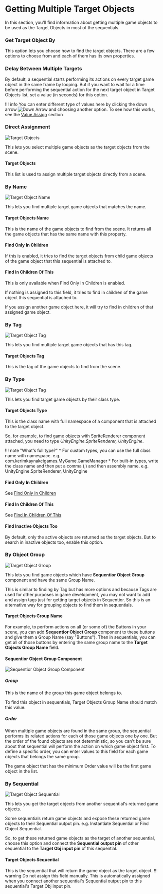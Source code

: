 
# Getting Multiple Target Objects

In this section, you'll find information about getting multiple game objects to be used as the Target Objects in most of the sequentials.

### Get Target Object By

This option lets you choose how to find the target objects. There are a few options to choose from and each of them has its own properties.

### Delay Between Multiple Targets

By default, a sequential starts performing its actions on every target game object in the same frame by looping. But if you want to wait for a time before performing the sequential action for the next target object in Target Objects list, set a value (in seconds) for this option.

!!! info
    You can enter different type of values here by clicking the down arrow ![Down Arrow](/img/valuearrow.jpg) and choosing another option.
    To see how this works, see the [Value Assign](../../valueassign.md) section

### Direct Assignment

![Target Objects](/img/sequential_objectreturner_multiple_direct.jpg)

This lets you select multiple game objects as the target objects from the scene.

#### Target Objects

This list is used to assign multiple target objects directly from a scene.




### By Name

![Target Object Name](/img/sequential_objectreturner_multiple_name.jpg)

This lets you find multiple target game objects that matches the name.

#### Target Objects Name

This is the name of the game objects to find from the scene. It returns all the game objects that has the same name with this property.

#### Find Only In Children

If this is enabled, it tries to find the target objects from child game objects of the game object that this sequential is attached to.

#### Find In Children Of This

This is only available when Find Only In Children is enabled.

If nothing is assigned to this field, it tries to find in children of the game object this sequential is attached to.

If you assign another game object here, it will try to find in children of that assigned game object.

### By Tag

![Target Object Tag](/img/sequential_objectreturner_multiple_tag.jpg)

This lets you find multiple target game objects that has this tag.

#### Target Objects Tag

This is the tag of the game objects to find from the scene. 

### By Type
![Target Object Tag](/img/sequential_objectreturner_multiple_type.jpg)

This lets you find  target game objects by their class type.

#### Target Objects Type
This is the class name with full namespace of a component that is attached to the target object.

So, for example, to find game objects with SpriteRenderer component attached, you need to type _UnityEngine.SpriteRenderer, UnityEngine_.

!!! note "What's full type?"
    * For custom types, you can use the full class name with namespace. e.g. com.kerimkaynakcigames.MyGame.GameManager
    * For built-in types, write the class name and then put a comma (,) and then assembly name. e.g. UnityEngine.SpriteRenderer, UnityEngine

#### Find Only In Children
See [Find Only In Children](#find-only-in-children)

#### Find In Children Of This
See [Find In Children Of This](#find-in-children-of-this)

#### Find Inactive Objects Too
By default, only the active objects are returned as the target objects. But to search in inactive objects too, enable this option.

### By Object Group

![Target Object Group](/img/sequential_objectreturner_multiple_objectgroup.jpg)

This lets you find game objects which have __Sequentior Object Group__ component and have the same Group Name.

This is similar to finding by Tag but has more options and because Tags are used for other purposes in game development, you may not want to add and assign tags just for getting target objects in Sequentior. So this is an alternative way for grouping objects to find them in sequentials.

#### Target Objects Group Name

For example, to perform actions on all (or some of) the Buttons in your scene, you can add __Sequentior Object Group__ component to these buttons and give them a Group Name (say "Buttons"). Then in sequentials, you can get all of those buttons by entering the same group name to the __Target Objects Group Name__ field.

#### Sequentior Object Group Component

![Sequentior Object Group Component](/img/objectgroup.jpg)

##### Group
This is the name of the group this game object belongs to.

To find this object in sequentials, Target Objects Group Name should match this value.

##### Order

When multiple game objects are found in the same group, the sequential performs its related actions for each of those game objects one by one. But the order of the found objects are not deterministic, so you can't be sure about that sequential will perform the action on which game object first. To define a specific order, you can enter values to this field for each game objects that belongs the same group.

The game object that has the minimum Order value will be the first game object in the list.


### By Sequential
![Target Object Sequential](/img/sequential_objectreturner_multiple_sequential.jpg)

This lets you get the target objects from another sequential's returned game objects.

Some sequentials return game objects and expose these returned game objects to their Sequential output pin. e.g. Instantiate Sequential or Find Object Sequential.

So, to get these returned game objects as the target of another sequential, choose this option and connect the __Sequential output pin__ of other sequential to the __Target Obj input pin__ of this sequential. 

#### Target Objects Sequential
This is the sequential that will return the game object as the target object.
!!! warning
    Do not assign this field manually. This is automatically assigned when you connect another sequential's Sequential output pin to this sequential's Target Obj input pin.
